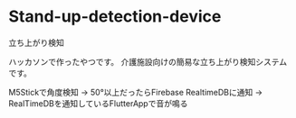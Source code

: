 # Stand-up-detection-device
立ち上がり検知

ハッカソンで作ったやつです。
介護施設向けの簡易な立ち上がり検知システムです。

M5Stickで角度検知
→ 50°以上だったらFirebase RealtimeDBに通知
→ RealTimeDBを通知しているFlutterAppで音が鳴る
